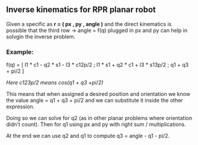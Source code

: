 ## Inverse kinematics for RPR planar robot

Given a specific as **r = ( px , py , angle )**  and the direct kinematics is possible that the third row -> angle = f(q) plugged in px and py can help in solvgin the inverse problem.

### Example:

f(q) = [ l1 * c1 - q2 * s1 - l3 * c12p/2 ; l1 * s1 + q2 * c1 + l3 * s13p/2 ; q1 + q3 + pi/2 ]

*Here c123p/2 means cos(q1 + q3 +pi/2)*

This means that when assigned a desired position and orientation we know the value angle = q1 + q3 + pi/2 and we can substitute it inside the other expression. 

Doing so we can solve for q2 (as in other planar problems where orientation didn't count). Then for q1 using px and py with right sum / multiplications. 

At the end we can use q2 and q1 to compute q3 = angle - q1 - pi/2.

